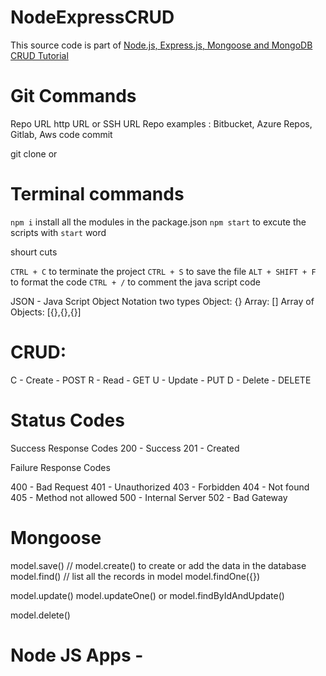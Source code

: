 # NodeExpressCRUD

This source code is part of [Node.js, Express.js, Mongoose and MongoDB CRUD Tutorial](https://github.com/ramanait/NodeExpressCRUD)


# Git Commands

Repo URL http URL or SSH URL 
Repo examples : Bitbucket, Azure Repos, Gitlab, Aws code commit

git clone <http url> or <ssh url>



# Terminal commands
`npm i` install all the modules in the package.json
`npm start`  to excute the scripts with `start` word


shourt cuts

`CTRL + C` to terminate the project
`CTRL + S` to save the file
`ALT + SHIFT + F` to format the code
`CTRL + /` to comment the java script code



JSON - Java Script Object Notation
two types
Object: {}
Array: []
Array of Objects: [{},{},{}]


# CRUD:

C - Create - POST
R - Read - GET
U - Update - PUT
D - Delete - DELETE

# Status Codes

Success Response Codes
200 - Success
201 - Created

Failure Response Codes

400 - Bad Request
401 - Unauthorized
403 - Forbidden
404 - Not found
405 - Method not allowed
500 - Internal Server
502 - Bad Gateway 


# Mongoose

model.save() // model.create() to create or add the data in the database
model.find() // list all the records in model
model.findOne({})

model.update()
model.updateOne() or model.findByIdAndUpdate()

model.delete()

# Node JS Apps - 




